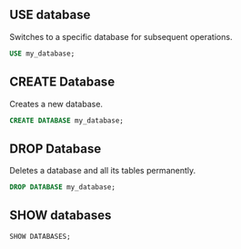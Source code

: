 ## USE database

Switches to a specific database for subsequent operations.

```sql
USE my_database;
```

## CREATE Database

Creates a new database.

```sql
CREATE DATABASE my_database;
```

## DROP Database

Deletes a database and all its tables permanently.

```sql
DROP DATABASE my_database;
```

## SHOW databases

```sql
SHOW DATABASES;
```
